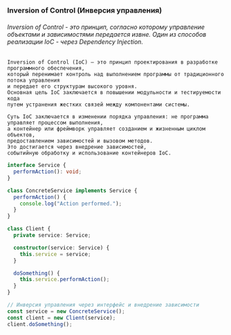 ### Inversion of Control (Инверсия управления)

###### Inversion of Control - это принцип, согласно которому управление объектами и зависимостями передается извне. Один из способов реализации IoC - через Dependency Injection.

```
Inversion of Control (IoC) — это принцип проектирования в разработке программного обеспечения,
который перенимает контроль над выполнением программы от традиционного потока управления
и передает его структурам высокого уровня.
Основная цель IoC заключается в повышении модульности и тестируемости кода
путем устранения жестких связей между компонентами системы.

Суть IoC заключается в изменении порядка управления: не программа управляет процессом выполнения,
а контейнер или фреймворк управляет созданием и жизненным циклом объектов,
предоставлением зависимостей и вызовом методов.
Это достигается через внедрение зависимостей,
событийную обработку и использование контейнеров IoC.
```

```ts
interface Service {
  performAction(): void;
}

class ConcreteService implements Service {
  performAction() {
    console.log("Action performed.");
  }
}

class Client {
  private service: Service;

  constructor(service: Service) {
    this.service = service;
  }

  doSomething() {
    this.service.performAction();
  }
}

// Инверсия управления через интерфейс и внедрение зависимости
const service = new ConcreteService();
const client = new Client(service);
client.doSomething();
```
